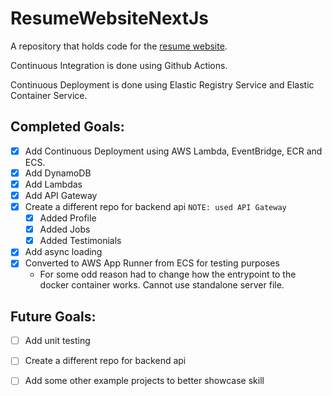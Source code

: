# ResumeWebsiteNextJs
A repository that holds code for the [resume website](https://www.andrew-doser.com).

Continuous Integration is done using Github Actions.

Continuous Deployment is done using Elastic Registry Service and Elastic Container Service.

## Completed Goals:

- [x] Add Continuous Deployment using AWS Lambda, EventBridge, ECR and ECS.
- [x] Add DynamoDB
- [x] Add Lambdas
- [x] Add API Gateway
- [x] Create a different repo for backend api `NOTE: used API Gateway`
    - [x] Added Profile
    - [x] Added Jobs
    - [x] Added Testimonials
- [x] Add async loading
- [x] Converted to AWS App Runner from ECS for testing purposes
  - For some odd reason had to change how the entrypoint to the docker container works. Cannot use standalone server file.

## Future Goals:

- [ ] Add unit testing
- [ ] Create a different repo for backend api
- [ ] Add some other example projects to better showcase skill

